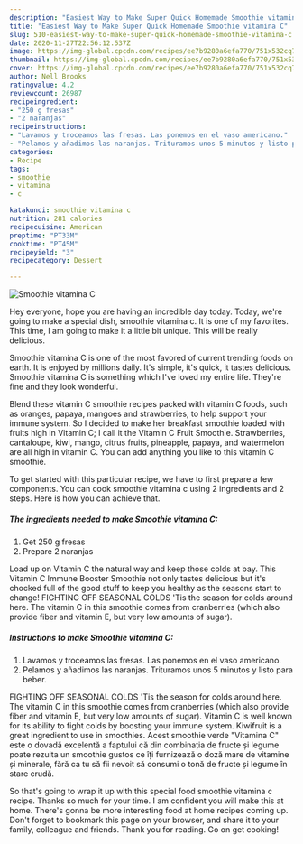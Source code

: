 ```yaml
---
description: "Easiest Way to Make Super Quick Homemade Smoothie vitamina C"
title: "Easiest Way to Make Super Quick Homemade Smoothie vitamina C"
slug: 510-easiest-way-to-make-super-quick-homemade-smoothie-vitamina-c
date: 2020-11-27T22:56:12.537Z
image: https://img-global.cpcdn.com/recipes/ee7b9280a6efa770/751x532cq70/smoothie-vitamina-c-foto-principal.jpg
thumbnail: https://img-global.cpcdn.com/recipes/ee7b9280a6efa770/751x532cq70/smoothie-vitamina-c-foto-principal.jpg
cover: https://img-global.cpcdn.com/recipes/ee7b9280a6efa770/751x532cq70/smoothie-vitamina-c-foto-principal.jpg
author: Nell Brooks
ratingvalue: 4.2
reviewcount: 26987
recipeingredient:
- "250 g fresas"
- "2 naranjas"
recipeinstructions:
- "Lavamos y troceamos las fresas. Las ponemos en el vaso americano."
- "Pelamos y añadimos las naranjas. Trituramos unos 5 minutos y listo para beber."
categories:
- Recipe
tags:
- smoothie
- vitamina
- c

katakunci: smoothie vitamina c 
nutrition: 281 calories
recipecuisine: American
preptime: "PT33M"
cooktime: "PT45M"
recipeyield: "3"
recipecategory: Dessert

---
```



![Smoothie vitamina C](https://img-global.cpcdn.com/recipes/ee7b9280a6efa770/751x532cq70/smoothie-vitamina-c-foto-principal.jpg)

Hey everyone, hope you are having an incredible day today. Today, we're going to make a special dish, smoothie vitamina c. It is one of my favorites. This time, I am going to make it a little bit unique. This will be really delicious.

Smoothie vitamina C is one of the most favored of current trending foods on earth. It is enjoyed by millions daily. It's simple, it's quick, it tastes delicious. Smoothie vitamina C is something which I've loved my entire life. They're fine and they look wonderful.

Blend these vitamin C smoothie recipes packed with vitamin C foods, such as oranges, papaya, mangoes and strawberries, to help support your immune system. So I decided to make her breakfast smoothie loaded with fruits high in Vitamin C; I call it the Vitamin C Fruit Smoothie. Strawberries, cantaloupe, kiwi, mango, citrus fruits, pineapple, papaya, and watermelon are all high in vitamin C. You can add anything you like to this vitamin C smoothie.


To get started with this particular recipe, we have to first prepare a few components. You can cook smoothie vitamina c using 2 ingredients and 2 steps. Here is how you can achieve that.

<!--inarticleads1-->

##### The ingredients needed to make Smoothie vitamina C:

1. Get 250 g fresas
1. Prepare 2 naranjas


Load up on Vitamin C the natural way and keep those colds at bay. This Vitamin C Immune Booster Smoothie not only tastes delicious but it&#39;s chocked full of the good stuff to keep you healthy as the seasons start to change! FIGHTING OFF SEASONAL COLDS &#39;Tis the season for colds around here. The vitamin C in this smoothie comes from cranberries (which also provide fiber and vitamin E, but very low amounts of sugar). 

<!--inarticleads2-->

##### Instructions to make Smoothie vitamina C:

1. Lavamos y troceamos las fresas. Las ponemos en el vaso americano.
1. Pelamos y añadimos las naranjas. Trituramos unos 5 minutos y listo para beber.


FIGHTING OFF SEASONAL COLDS &#39;Tis the season for colds around here. The vitamin C in this smoothie comes from cranberries (which also provide fiber and vitamin E, but very low amounts of sugar). Vitamin C is well known for its ability to fight colds by boosting your immune system. Kiwifruit is a great ingredient to use in smoothies. Acest smoothie verde &#34;Vitamina C&#34; este o dovadă excelentă a faptului că din combinația de fructe și legume poate rezulta un smoothie gustos ce îți furnizează o doză mare de vitamine și minerale, fără ca tu să fii nevoit să consumi o tonă de fructe și legume în stare crudă. 

So that's going to wrap it up with this special food smoothie vitamina c recipe. Thanks so much for your time. I am confident you will make this at home. There's gonna be more interesting food at home recipes coming up. Don't forget to bookmark this page on your browser, and share it to your family, colleague and friends. Thank you for reading. Go on get cooking!
